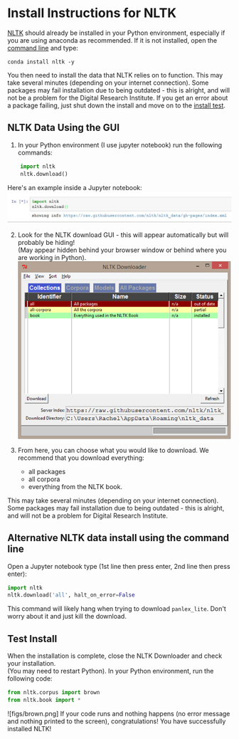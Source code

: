 Install Instructions for NLTK 
=============================

[NLTK](http://www.nltk.org/) should already be installed in your Python environment, especially if you are using anaconda as recommended. If
it is not installed, open the [command line]() and type:

```
conda install nltk -y
```

You then need to install the data that NLTK relies on to function. This may take several minutes 
(depending on your internet connection). Some packages may fail 
installation due to being outdated - this is alright, and will not be a problem for the Digital Research Institute. If you get 
an error about a package failing, just shut down the install and move on to the [install test](#test-install).

NLTK Data Using the GUI
-----------------------
1. In your Python environment (I use jupyter notebook) run the following commands:

```Python
    import nltk
    nltk.download()
```
Here's an example inside a Jupyter notebook:
![Jupyter notebook](figs/shell.png)

	
2. Look for the NLTK download GUI - this will appear automatically but will probably be hiding!  
(May appear hidden behind your browser window or behind where you are working in Python).
![NLTK downloader](figs/downloader.png)

3. From here, you can choose what you would like to download. We recommend that you download everything: 
	* all packages
	* all corpora
	* everything from the NLTK book. 
	
This may take several minutes (depending on your internet connection). Some packages may fail installation due to being outdated - this is alright, and will not be a problem for Digital Research Institute.  

Alternative NLTK data install using the command line
----------------------------------------------------
 
Open a Jupyter notebook type (1st line then press enter, 2nd line then press enter):

```python
import nltk
nltk.download('all', halt_on_error=False
```

This command will likely hang when trying to download `panlex_lite`. Don't worry about it and just kill the download.


Test Install
------------
When the installation is complete, close the NLTK Downloader and check your installation.  
(You may need to restart Python). In your Python environment, run the following code:

```python
from nltk.corpus import brown
from nltk.book import *
```
![figs/brown.png]
If your code runs and nothing happens (no error message and nothing printed to the screen), congratulations! 
You have successfully installed NLTK!


